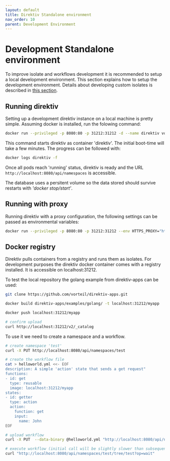 ```yaml
---
layout: default
title: Direktiv Standalone environment
nav_order: 10
parent: Development Environment
---
```


# Development Standalone environment

To improve isolate and workflows development it is recommended to setup a local development environment. This section explains how to setup the development environment. Details about developing custom isolates is described in <a href="walkthrough/making-isolates.html">this section</a>.

## Running direktiv

Setting up a development direktiv instance on a local machine is pretty simple. Assuming docker is installed, run the folowing command:


```sh
docker run --privileged -p 8080:80 -p 31212:31212 -d --name direktiv vorteil/direktiv-kube
```

This command starts direktiv as container 'direktiv'. The initial boot-time will take a few minutes. The progress can be followed with:

```sh
docker logs direktiv -f
```

Once all pods reach 'running' status, direktiv is ready and the URL `http://localhost:8080/api/namespaces` is accessible.

The database uses a persitent volume so the data stored should survive restarts with *'docker stop/start'*.


## Running with proxy

Running direktiv with a proxy configuration, the following settings can be passed as environmental variables:

```sh
docker run --privileged -p 8080:80 -p 31212:31212 --env HTTPS_PROXY="http://<proxy-address>:443" --env NO_PROXY=".default,10.0.0.0/8,172.0.0.0/8,localhost" --env PERSIST=true -ti -v /tmp/pg:/tmp/pg vorteil/direktiv-kube
```

## Docker registry

Direktiv pulls containers from a registry and runs them as isolates. For development purposes the direktiv docker container comes with a registry installed. It is accessible on localhost:31212.

To test the local repository the golang example from direktiv-apps can be used:

```sh
git clone https://github.com/vorteil/direktiv-apps.git

docker build direktiv-apps/examples/golang/ -t localhost:31212/myapp

docker push localhost:31212/myapp

# confirm upload
curl http://localhost:31212/v2/_catalog

```

To use it we need to create a namespace and a workflow.

```sh
# create namespace 'test'
curl -X PUT http://localhost:8080/api/namespaces/test

# create the workflow file
cat > helloworld.yml <<- EOF
description: A simple 'action' state that sends a get request"
functions:
- id: get
  type: reusable
  image: localhost:31212/myapp
states:
- id: getter
  type: action
  action:
    function: get
    input:
      name: John
EOF

# upload workflow
curl -X PUT  --data-binary @helloworld.yml "http://localhost:8080/api/namespaces/test/tree/test?op=create-workflow"

# execute workflow (initial call will be slightly slower than subsequent calls)
curl "http://localhost:8080/api/namespaces/test/tree/test?op=wait"

```
